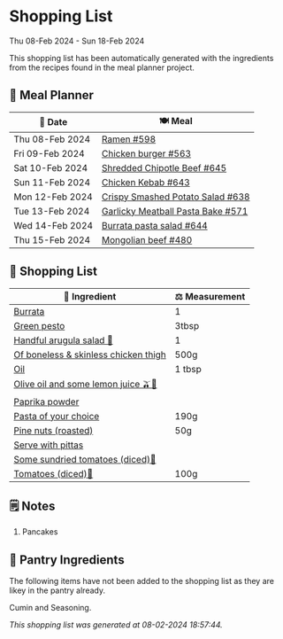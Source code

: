 # Shopping List

Thu 08-Feb 2024 - Sun 18-Feb 2024

This shopping list has been automatically generated with the ingredients from the recipes found in the meal planner project.

## 📅 Meal Planner

|📅 Date| 🍽️ Meal|
|----|----|
|Thu 08-Feb 2024|[Ramen #598](https://github.com/jcallaghan/The-Cookbook/issues/598)|
|Fri 09-Feb 2024|[Chicken burger #563](https://github.com/jcallaghan/The-Cookbook/issues/563)|
|Sat 10-Feb 2024|[Shredded Chipotle Beef #645](https://github.com/jcallaghan/The-Cookbook/issues/645)|
|Sun 11-Feb 2024|[Chicken Kebab #643](https://github.com/jcallaghan/The-Cookbook/issues/643)|
|Mon 12-Feb 2024|[Crispy Smashed Potato Salad #638](https://github.com/jcallaghan/The-Cookbook/issues/638)|
|Tue 13-Feb 2024|[Garlicky Meatball Pasta Bake  #571](https://github.com/jcallaghan/The-Cookbook/issues/571)|
|Wed 14-Feb 2024|[Burrata pasta salad #644](https://github.com/jcallaghan/The-Cookbook/issues/644)|
|Thu 15-Feb 2024|[Mongolian beef #480](https://github.com/jcallaghan/The-Cookbook/issues/480)|

## 🛒 Shopping List

| 🍌 Ingredient| ⚖️ Measurement|
|----------|-----------|
|[Burrata](https://www.sainsburys.co.uk/gol-ui/SearchResults/Burrata)|1|
|[Green pesto](https://www.sainsburys.co.uk/gol-ui/SearchResults/Green%20pesto)|3tbsp|
|[Handful arugula salad 🥗](https://www.sainsburys.co.uk/gol-ui/SearchResults/Handful%20arugula%20salad%20🥗)|1|
|[Of boneless & skinless chicken thigh](https://www.sainsburys.co.uk/gol-ui/SearchResults/Of%20boneless%20&%20skinless%20chicken%20thigh)|500g|
|[Oil](https://www.sainsburys.co.uk/gol-ui/SearchResults/Oil)|1 tbsp|
|[Olive oil and some lemon juice 🫒🍋](https://www.sainsburys.co.uk/gol-ui/SearchResults/Olive%20oil%20and%20some%20lemon%20juice%20🫒🍋)||
|[Paprika powder](https://www.sainsburys.co.uk/gol-ui/SearchResults/Paprika%20powder)||
|[Pasta of your choice](https://www.sainsburys.co.uk/gol-ui/SearchResults/Pasta%20of%20your%20choice)|190g|
|[Pine nuts (roasted)](https://www.sainsburys.co.uk/gol-ui/SearchResults/Pine%20nuts%20(roasted))|50g|
|[Serve with pittas](https://www.sainsburys.co.uk/gol-ui/SearchResults/Serve%20with%20pittas)||
|[Some sundried tomatoes (diced)🍅](https://www.sainsburys.co.uk/gol-ui/SearchResults/Some%20sundried%20tomatoes%20(diced)🍅)||
|[Tomatoes (diced)🍅](https://www.sainsburys.co.uk/gol-ui/SearchResults/Tomatoes%20(diced)🍅)|100g|

## 🗒️ Notes

1. Pancakes

## 🏪 Pantry Ingredients

The following items have not been added to the shopping list as they are likey in the pantry already.

Cumin and Seasoning.


_This shopping list was generated at 08-02-2024 18:57:44._